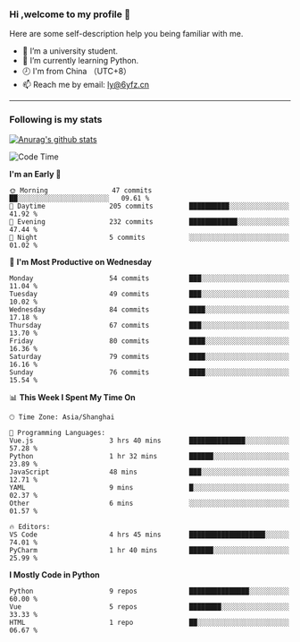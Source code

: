 ### Hi ,welcome to my profile 👋
Here are some self-description help you being familiar with me.
<!--
**liuyunfz/liuyunfz** is a ✨ _special_ ✨ repository because its `README.md` (this file) appears on your GitHub profile.
- 👯 I’m looking to collaborate on ...
- 🤔 I’m looking for help with ...
Here are some ideas to get you started:
-->
- 🏫 I’m a university student.
- 💪 I’m currently learning Python.
- 🕗 I'm from China （UTC+8）
- 📫 Reach me by email: [ly@6yfz.cn](mailto:ly@6yfz.cn)
  
---
### Following is my stats
  
[![Anurag's github stats](https://github-readme-stats.vercel.app/api?username=liuyunfz)](https://github.com/anuraghazra/github-readme-stats)
  
<!--START_SECTION:waka-->
![Code Time](http://img.shields.io/badge/Code%20Time-332%20hrs%2033%20mins-blue)

**I'm an Early 🐤** 

```text
🌞 Morning                47 commits          ██░░░░░░░░░░░░░░░░░░░░░░░   09.61 % 
🌆 Daytime                205 commits         ██████████░░░░░░░░░░░░░░░   41.92 % 
🌃 Evening                232 commits         ████████████░░░░░░░░░░░░░   47.44 % 
🌙 Night                  5 commits           ░░░░░░░░░░░░░░░░░░░░░░░░░   01.02 % 
```
📅 **I'm Most Productive on Wednesday** 

```text
Monday                   54 commits          ███░░░░░░░░░░░░░░░░░░░░░░   11.04 % 
Tuesday                  49 commits          ███░░░░░░░░░░░░░░░░░░░░░░   10.02 % 
Wednesday                84 commits          ████░░░░░░░░░░░░░░░░░░░░░   17.18 % 
Thursday                 67 commits          ███░░░░░░░░░░░░░░░░░░░░░░   13.70 % 
Friday                   80 commits          ████░░░░░░░░░░░░░░░░░░░░░   16.36 % 
Saturday                 79 commits          ████░░░░░░░░░░░░░░░░░░░░░   16.16 % 
Sunday                   76 commits          ████░░░░░░░░░░░░░░░░░░░░░   15.54 % 
```


📊 **This Week I Spent My Time On** 

```text
🕑︎ Time Zone: Asia/Shanghai

💬 Programming Languages: 
Vue.js                   3 hrs 40 mins       ██████████████░░░░░░░░░░░   57.28 % 
Python                   1 hr 32 mins        ██████░░░░░░░░░░░░░░░░░░░   23.89 % 
JavaScript               48 mins             ███░░░░░░░░░░░░░░░░░░░░░░   12.71 % 
YAML                     9 mins              █░░░░░░░░░░░░░░░░░░░░░░░░   02.37 % 
Other                    6 mins              ░░░░░░░░░░░░░░░░░░░░░░░░░   01.57 % 

🔥 Editors: 
VS Code                  4 hrs 45 mins       ███████████████████░░░░░░   74.01 % 
PyCharm                  1 hr 40 mins        ██████░░░░░░░░░░░░░░░░░░░   25.99 % 
```

**I Mostly Code in Python** 

```text
Python                   9 repos             ███████████████░░░░░░░░░░   60.00 % 
Vue                      5 repos             ████████░░░░░░░░░░░░░░░░░   33.33 % 
HTML                     1 repo              ██░░░░░░░░░░░░░░░░░░░░░░░   06.67 % 
```




<!--END_SECTION:waka-->
